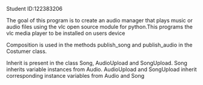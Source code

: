 Student ID:122383206

The goal of this program is to create an audio manager that plays music or audio files using the vlc open source module for python.This programs the vlc media player to be installed on users device 

Composition is used in the methods publish_song and publish_audio in the Costumer class.

Inherit is present in the class Song, AudioUpload and SongUpload. Song inherits variable instances from Audio. AudioUpload and SongUpload inherit corresponding instance variables from Audio and Song